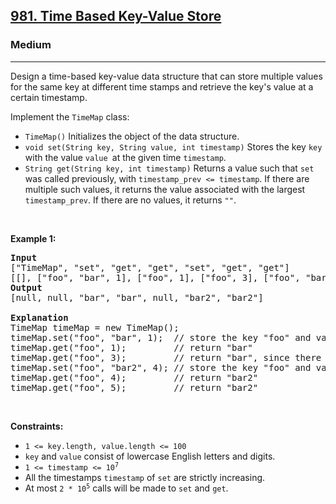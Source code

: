 <h2><a href="https://leetcode.com/problems/time-based-key-value-store/">981. Time Based Key-Value Store</a></h2><h3>Medium</h3><hr><div style="user-select: auto;"><p style="user-select: auto;">Design a time-based key-value data structure that can store multiple values for the same key at different time stamps and retrieve the key's value at a certain timestamp.</p>

<p style="user-select: auto;">Implement the <code style="user-select: auto;">TimeMap</code> class:</p>

<ul style="user-select: auto;">
	<li style="user-select: auto;"><code style="user-select: auto;">TimeMap()</code> Initializes the object of the data structure.</li>
	<li style="user-select: auto;"><code style="user-select: auto;">void set(String key, String value, int timestamp)</code> Stores the key <code style="user-select: auto;">key</code> with the value <code style="user-select: auto;">value </code>at the given time <code style="user-select: auto;">timestamp</code>.</li>
	<li style="user-select: auto;"><code style="user-select: auto;">String get(String key, int timestamp)</code> Returns a value such that <code style="user-select: auto;">set</code> was called previously, with <code style="user-select: auto;">timestamp_prev &lt;= timestamp</code>. If there are multiple such values, it returns the value associated with the largest <code style="user-select: auto;">timestamp_prev</code>. If there are no values, it returns <code style="user-select: auto;">""</code>.</li>
</ul>

<p style="user-select: auto;">&nbsp;</p>
<p style="user-select: auto;"><strong style="user-select: auto;">Example 1:</strong></p>

<pre style="user-select: auto;"><strong style="user-select: auto;">Input</strong>
["TimeMap", "set", "get", "get", "set", "get", "get"]
[[], ["foo", "bar", 1], ["foo", 1], ["foo", 3], ["foo", "bar2", 4], ["foo", 4], ["foo", 5]]
<strong style="user-select: auto;">Output</strong>
[null, null, "bar", "bar", null, "bar2", "bar2"]

<strong style="user-select: auto;">Explanation</strong>
TimeMap timeMap = new TimeMap();
timeMap.set("foo", "bar", 1);  // store the key "foo" and value "bar" along with timestamp = 1.
timeMap.get("foo", 1);         // return "bar"
timeMap.get("foo", 3);         // return "bar", since there is no value corresponding to foo at timestamp 3 and timestamp 2, then the only value is at timestamp 1 is "bar".
timeMap.set("foo", "bar2", 4); // store the key "foo" and value "bar2" along with timestamp = 4.
timeMap.get("foo", 4);         // return "bar2"
timeMap.get("foo", 5);         // return "bar2"
</pre>

<p style="user-select: auto;">&nbsp;</p>
<p style="user-select: auto;"><strong style="user-select: auto;">Constraints:</strong></p>

<ul style="user-select: auto;">
	<li style="user-select: auto;"><code style="user-select: auto;">1 &lt;= key.length, value.length &lt;= 100</code></li>
	<li style="user-select: auto;"><code style="user-select: auto;">key</code> and <code style="user-select: auto;">value</code> consist of lowercase English letters and digits.</li>
	<li style="user-select: auto;"><code style="user-select: auto;">1 &lt;= timestamp &lt;= 10<sup style="user-select: auto;">7</sup></code></li>
	<li style="user-select: auto;">All the timestamps <code style="user-select: auto;">timestamp</code> of <code style="user-select: auto;">set</code> are strictly increasing.</li>
	<li style="user-select: auto;">At most <code style="user-select: auto;">2 * 10<sup style="user-select: auto;">5</sup></code> calls will be made to <code style="user-select: auto;">set</code> and <code style="user-select: auto;">get</code>.</li>
</ul>
</div>